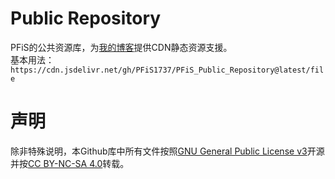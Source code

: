 # Public Repository
PFiS的公共资源库，为[我的博客](http://pfis.infinityfreeapp.com/)提供CDN静态资源支援。<br />
基本用法：``https://cdn.jsdelivr.net/gh/PFiS1737/PFiS_Public_Repository@latest/file``
# 声明
除非特殊说明，本Github库中所有文件按照[GNU General Public License v3](http://www.gnu.org/licenses/gpl-3.0.html)开源并按[CC BY-NC-SA 4.0](https://creativecommons.org/licenses/by-nc-sa/4.0/deed.zh)转载。
